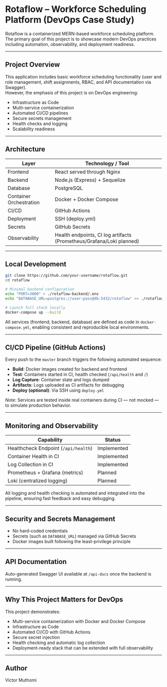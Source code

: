 # Rotaflow – Workforce Scheduling Platform (DevOps Case Study)

Rotaflow is a containerized MERN-based workforce scheduling platform.  
The primary goal of this project is to showcase modern DevOps practices including automation, observability, and deployment readiness.

---

## Project Overview

This application includes basic workforce scheduling functionality (user and role management, shift assignments, RBAC, and API documentation via Swagger).  
However, the emphasis of this project is on DevOps engineering:

- Infrastructure as Code
- Multi-service containerization
- Automated CI/CD pipelines
- Secure secrets management
- Health checks and logging
- Scalability readiness

---

## Architecture

| Layer | Technology / Tool |
|------|--------------------|
| Frontend | React served through Nginx |
| Backend | Node.js (Express) + Sequelize |
| Database | PostgreSQL |
| Container Orchestration | Docker + Docker Compose |
| CI/CD | GitHub Actions |
| Deployment | SSH (deploy.yml) |
| Secrets | GitHub Secrets |
| Observability | Health endpoints, CI log artifacts (Prometheus/Grafana/Loki planned) |

---

## Local Development

```bash
git clone https://github.com/your-username/rotaflow.git
cd rotaflow

# Minimal backend configuration
echo "PORT=3000" > ./rotaflow-backend/.env
echo "DATABASE_URL=postgres://user:pass@db:5432/rotaflow" >> ./rotaflow-backend/.env

# Launch full stack locally
docker-compose up --build
````

All services (frontend, backend, database) are defined as code in `docker-compose.yml`, enabling consistent and reproducible local environments.

---

## CI/CD Pipeline (GitHub Actions)

Every push to the `master` branch triggers the following automated sequence:

* **Build**: Docker images created for backend and frontend
* **Test**: Containers started in CI, health checked (`/api/health` and `/`)
* **Log Capture**: Container state and logs dumped
* **Artifacts**: Logs uploaded as CI artifacts for debugging
* **Deploy (optional)**: Via SSH using `deploy.yml`

*Note:* Services are tested inside real containers during CI — not mocked — to simulate production behavior.

---

## Monitoring and Observability

| Capability                           | Status      |
| ------------------------------------ | ----------- |
| Healthcheck Endpoint (`/api/health`) | Implemented |
| Container Health in CI               | Implemented |
| Log Collection in CI                 | Implemented |
| Prometheus + Grafana (metrics)       | Planned     |
| Loki (centralized logging)           | Planned     |

All logging and health checking is automated and integrated into the pipeline, ensuring fast feedback and easy debugging.

---

## Security and Secrets Management

* No hard-coded credentials
* Secrets (such as `DATABASE_URL`) managed via GitHub Secrets
* Docker images built following the least-privilege principle

---

## API Documentation

Auto-generated Swagger UI available at `/api-docs` once the backend is running.

---

## Why This Project Matters for DevOps

This project demonstrates:

* Multi-service containerization with Docker and Docker Compose
* Infrastructure as Code
* Automated CI/CD with GitHub Actions
* Secure secret injection
* Health checking and automatic log collection
* Deployment-ready stack that can be extended with full observability

---

## Author

Victor Muthomi
